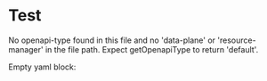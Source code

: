 # Test

No openapi-type found in this file and no 'data-plane' or 'resource-manager' in the
file path. Expect getOpenapiType to return 'default'.

Empty yaml block:

```yaml
 
```
